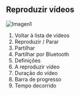 ## Reproduzir vídeos

![Imagen1](http://static.energysistem.com/images/manuals/42436/58d2ad4e6ff0f.jpg)

1. Voltar à lista de vídeos
2. Reproduzir / Parar
3. Partilhar
4. Partilhar por Bluetooth
5. Definições
6. A reproduzir vídeo
7. Duração do vídeo
8. Barra de progresso
9. Tempo decorrido
